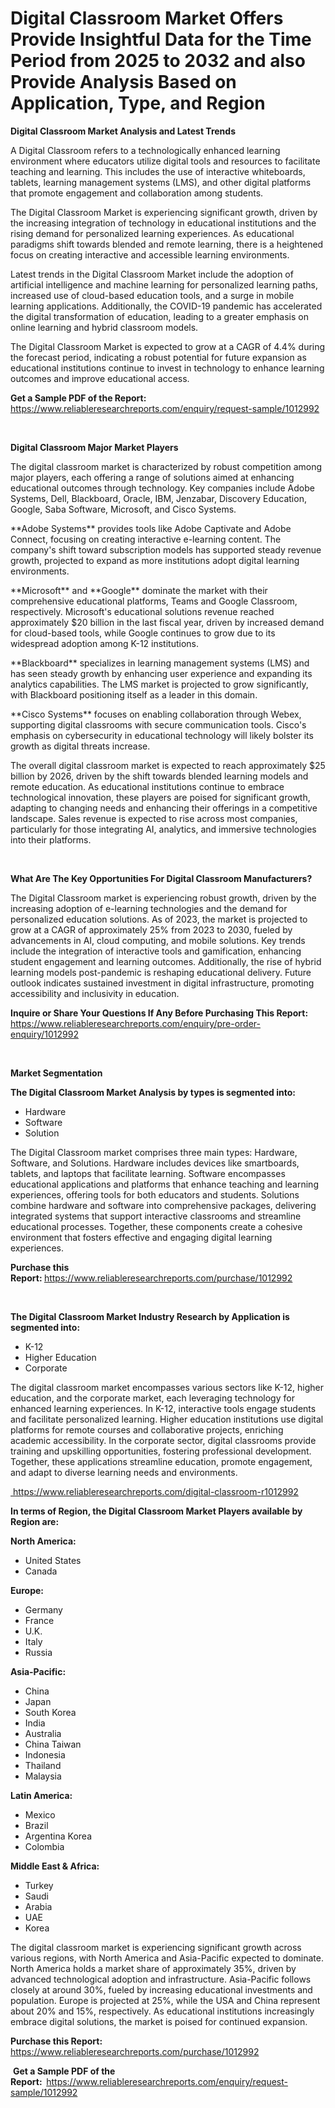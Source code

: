 <p><h1>Digital Classroom Market Offers Provide Insightful Data for the Time Period from 2025 to 2032 and also Provide Analysis Based on Application, Type, and Region</h1></p><p><strong>Digital Classroom Market Analysis and Latest Trends</strong></p>
<p><p>A Digital Classroom refers to a technologically enhanced learning environment where educators utilize digital tools and resources to facilitate teaching and learning. This includes the use of interactive whiteboards, tablets, learning management systems (LMS), and other digital platforms that promote engagement and collaboration among students.</p><p>The Digital Classroom Market is experiencing significant growth, driven by the increasing integration of technology in educational institutions and the rising demand for personalized learning experiences. As educational paradigms shift towards blended and remote learning, there is a heightened focus on creating interactive and accessible learning environments.</p><p>Latest trends in the Digital Classroom Market include the adoption of artificial intelligence and machine learning for personalized learning paths, increased use of cloud-based education tools, and a surge in mobile learning applications. Additionally, the COVID-19 pandemic has accelerated the digital transformation of education, leading to a greater emphasis on online learning and hybrid classroom models.</p><p>The Digital Classroom Market is expected to grow at a CAGR of 4.4% during the forecast period, indicating a robust potential for future expansion as educational institutions continue to invest in technology to enhance learning outcomes and improve educational access.</p></p>
<p><strong>Get a Sample PDF of the Report:&nbsp;</strong> <a href="https://www.reliableresearchreports.com/enquiry/request-sample/1012992?utm_campaign=3563&utm_medium=2&utm_source=Github&utm_content=ia&utm_term=17042025&utm_id=digital-classroom">https://www.reliableresearchreports.com/enquiry/request-sample/1012992</a></p>
<p>&nbsp;</p>
<p><strong>Digital Classroom Major Market Players</strong></p>
<p><p>The digital classroom market is characterized by robust competition among major players, each offering a range of solutions aimed at enhancing educational outcomes through technology. Key companies include Adobe Systems, Dell, Blackboard, Oracle, IBM, Jenzabar, Discovery Education, Google, Saba Software, Microsoft, and Cisco Systems.</p><p>**Adobe Systems** provides tools like Adobe Captivate and Adobe Connect, focusing on creating interactive e-learning content. The company's shift toward subscription models has supported steady revenue growth, projected to expand as more institutions adopt digital learning environments.</p><p>**Microsoft** and **Google** dominate the market with their comprehensive educational platforms, Teams and Google Classroom, respectively. Microsoft's educational solutions revenue reached approximately $20 billion in the last fiscal year, driven by increased demand for cloud-based tools, while Google continues to grow due to its widespread adoption among K-12 institutions.</p><p>**Blackboard** specializes in learning management systems (LMS) and has seen steady growth by enhancing user experience and expanding its analytics capabilities. The LMS market is projected to grow significantly, with Blackboard positioning itself as a leader in this domain.</p><p>**Cisco Systems** focuses on enabling collaboration through Webex, supporting digital classrooms with secure communication tools. Cisco's emphasis on cybersecurity in educational technology will likely bolster its growth as digital threats increase.</p><p>The overall digital classroom market is expected to reach approximately $25 billion by 2026, driven by the shift towards blended learning models and remote education. As educational institutions continue to embrace technological innovation, these players are poised for significant growth, adapting to changing needs and enhancing their offerings in a competitive landscape. Sales revenue is expected to rise across most companies, particularly for those integrating AI, analytics, and immersive technologies into their platforms.</p></p>
<p>&nbsp;</p>
<p><strong>What Are The Key Opportunities For Digital Classroom Manufacturers?</strong></p>
<p><p>The Digital Classroom market is experiencing robust growth, driven by the increasing adoption of e-learning technologies and the demand for personalized education solutions. As of 2023, the market is projected to grow at a CAGR of approximately 25% from 2023 to 2030, fueled by advancements in AI, cloud computing, and mobile solutions. Key trends include the integration of interactive tools and gamification, enhancing student engagement and learning outcomes. Additionally, the rise of hybrid learning models post-pandemic is reshaping educational delivery. Future outlook indicates sustained investment in digital infrastructure, promoting accessibility and inclusivity in education.</p></p>
<p><strong>Inquire or Share Your Questions If Any Before Purchasing This Report:</strong> <a href="https://www.reliableresearchreports.com/enquiry/pre-order-enquiry/1012992?utm_campaign=3563&utm_medium=2&utm_source=Github&utm_content=ia&utm_term=17042025&utm_id=digital-classroom">https://www.reliableresearchreports.com/enquiry/pre-order-enquiry/1012992</a></p>
<p>&nbsp;</p>
<p><strong>Market Segmentation</strong></p>
<p><strong>The Digital Classroom Market Analysis by types is segmented into:</strong></p>
<p><ul><li>Hardware</li><li>Software</li><li>Solution</li></ul></p>
<p><p>The Digital Classroom market comprises three main types: Hardware, Software, and Solutions. Hardware includes devices like smartboards, tablets, and laptops that facilitate learning. Software encompasses educational applications and platforms that enhance teaching and learning experiences, offering tools for both educators and students. Solutions combine hardware and software into comprehensive packages, delivering integrated systems that support interactive classrooms and streamline educational processes. Together, these components create a cohesive environment that fosters effective and engaging digital learning experiences.</p></p>
<p><strong>Purchase this Report:&nbsp;</strong><a href="https://www.reliableresearchreports.com/purchase/1012992?utm_campaign=3563&utm_medium=2&utm_source=Github&utm_content=ia&utm_term=17042025&utm_id=digital-classroom">https://www.reliableresearchreports.com/purchase/1012992</a></p>
<p>&nbsp;</p>
<p><strong>The Digital Classroom Market Industry Research by Application is segmented into:</strong></p>
<p><ul><li>K-12</li><li>Higher Education</li><li>Corporate</li></ul></p>
<p><p>The digital classroom market encompasses various sectors like K-12, higher education, and the corporate market, each leveraging technology for enhanced learning experiences. In K-12, interactive tools engage students and facilitate personalized learning. Higher education institutions use digital platforms for remote courses and collaborative projects, enriching academic accessibility. In the corporate sector, digital classrooms provide training and upskilling opportunities, fostering professional development. Together, these applications streamline education, promote engagement, and adapt to diverse learning needs and environments.</p></p>
<p><a href="https://www.reliableresearchreports.com/digital-classroom-r1012992?utm_campaign=3563&utm_medium=2&utm_source=Github&utm_content=ia&utm_term=17042025&utm_id=digital-classroom">&nbsp;https://www.reliableresearchreports.com/digital-classroom-r1012992</a></p>
<p><strong>In terms of Region, the Digital Classroom Market Players available by Region are:</strong></p>
<p>
    <p> <strong> North America: </strong>
        <ul>
            <li>United States</li>
            <li>Canada</li>
        </ul>
        </p> 
    <p> <strong> Europe: </strong>
        <ul>
            <li>Germany</li>
            <li>France</li>
            <li>U.K.</li>
            <li>Italy</li>
            <li>Russia</li>
        </ul>
        </p> 
    <p> <strong> Asia-Pacific: </strong>
        <ul>
            <li>China</li>
            <li>Japan</li>
            <li>South Korea</li>
            <li>India</li>
            <li>Australia</li>
            <li>China Taiwan</li>
            <li>Indonesia</li>
            <li>Thailand</li>
            <li>Malaysia</li>
        </ul>
        </p> 
    <p> <strong> Latin America: </strong>
        <ul>
            <li>Mexico</li>
            <li>Brazil</li>
            <li>Argentina Korea</li>
            <li>Colombia</li>
        </ul>
        </p> 
    <p> <strong> Middle East & Africa: </strong>
        <ul>
            <li>Turkey</li>
            <li>Saudi</li>
            <li>Arabia</li>
            <li>UAE</li>
            <li>Korea</li>
        </ul>
    </p>
    </p>
<p><p>The digital classroom market is experiencing significant growth across various regions, with North America and Asia-Pacific expected to dominate. North America holds a market share of approximately 35%, driven by advanced technological adoption and infrastructure. Asia-Pacific follows closely at around 30%, fueled by increasing educational investments and population. Europe is projected at 25%, while the USA and China represent about 20% and 15%, respectively. As educational institutions increasingly embrace digital solutions, the market is poised for continued expansion.</p></p>
<p><strong>Purchase this Report: </strong><a href="https://www.reliableresearchreports.com/purchase/1012992?utm_campaign=3563&utm_medium=2&utm_source=Github&utm_content=ia&utm_term=17042025&utm_id=digital-classroom">https://www.reliableresearchreports.com/purchase/1012992</a></p>
<p>&nbsp;<strong>Get a Sample PDF of the Report:&nbsp;&nbsp;</strong><a href="https://www.reliableresearchreports.com/enquiry/request-sample/1012992?utm_campaign=3563&utm_medium=2&utm_source=Github&utm_content=ia&utm_term=17042025&utm_id=digital-classroom">https://www.reliableresearchreports.com/enquiry/request-sample/1012992</a></p>
<p><strong></strong></p>
<p><p></p><p></p><p></p></p>